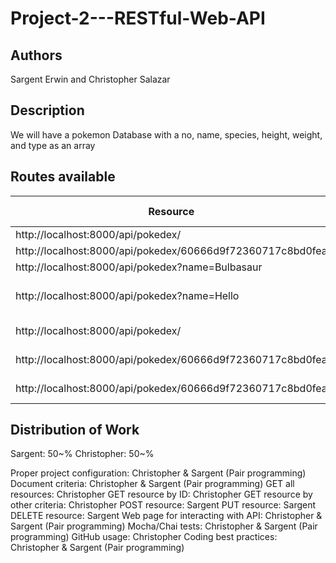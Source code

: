 # Project-2---RESTful-Web-API

## Authors
Sargent Erwin and Christopher Salazar

## Description
 We will have a pokemon Database with a no, name, species, height, weight, and type as an array
 
 ## Routes available
 
|  Resource |  Request verb | Description  | Status Code  |
|---|---|---|---|
|  http://localhost:8000/api/pokedex/ |  GET |  Get a list of all pokemons | 200 OK  |
| http://localhost:8000/api/pokedex/60666d9f72360717c8bd0fea  | GET  | Get pokemon by ID  |  200 OK |
|  http://localhost:8000/api/pokedex?name=Bulbasaur |  GET |  Get pokemon by name |  200 OK |
| http://localhost:8000/api/pokedex?name=Hello  | GET  | Get non-existing pokemon with name Hello  |  404 Not Found | 
|  http://localhost:8000/api/pokedex/ |  POST | Create a new pokemon  | 	201 Created  | 
|  http://localhost:8000/api/pokedex/60666d9f72360717c8bd0fea |  PUT | Update pokemon with ID 60666d9f72360717c8bd0fea  |  204 No Content |
| http://localhost:8000/api/pokedex/60666d9f72360717c8bd0fea  |  DELETE | Delete pokemon with ID 60666d9f72360717c8bd0fea  | 204 No Content  |

## Distribution of Work
   
Sargent: 50~%
Christopher: 50~%

Proper project configuration: Christopher & Sargent (Pair programming)
Document criteria: Christopher & Sargent (Pair programming)
GET all resources: Christopher
GET resource by ID: Christopher
GET resource by other criteria: Christopher
POST resource: Sargent
PUT resource: Sargent
DELETE resource: Sargent
Web page for interacting with API: Christopher & Sargent (Pair programming)
Mocha/Chai tests: Christopher & Sargent (Pair programming)
GitHub usage: Christopher
Coding best practices: Christopher & Sargent (Pair programming)

